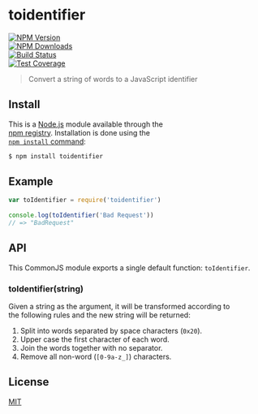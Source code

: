 # toidentifier  
  
[![NPM Version][npm-image]][npm-url]  
[![NPM Downloads][downloads-image]][downloads-url]  
[![Build Status][travis-image]][travis-url]  
[![Test Coverage][codecov-image]][codecov-url]  
  
> Convert a string of words to a JavaScript identifier  
  
## Install  
  
This is a [Node.js](https://nodejs.org/en/) module available through the  
[npm registry](https://www.npmjs.com/). Installation is done using the  
[`npm install` command](https://docs.npmjs.com/getting-started/installing-npm-packages-locally):  
  
```bash  
$ npm install toidentifier  
```  
  
## Example  
  
```js  
var toIdentifier = require('toidentifier')  
  
console.log(toIdentifier('Bad Request'))  
// => "BadRequest"  
```  
  
## API  
  
This CommonJS module exports a single default function: `toIdentifier`.  
  
### toIdentifier(string)  
  
Given a string as the argument, it will be transformed according to  
the following rules and the new string will be returned:  
  
1. Split into words separated by space characters (`0x20`).  
2. Upper case the first character of each word.  
3. Join the words together with no separator.  
4. Remove all non-word (`[0-9a-z_]`) characters.  
  
## License  
  
[MIT](LICENSE)  
  
[codecov-image]: https://img.shields.io/codecov/c/github/component/toidentifier.svg  
[codecov-url]: https://codecov.io/gh/component/toidentifier  
[downloads-image]: https://img.shields.io/npm/dm/toidentifier.svg  
[downloads-url]: https://npmjs.org/package/toidentifier  
[npm-image]: https://img.shields.io/npm/v/toidentifier.svg  
[npm-url]: https://npmjs.org/package/toidentifier  
[travis-image]: https://img.shields.io/travis/component/toidentifier/master.svg  
[travis-url]: https://travis-ci.org/component/toidentifier  
  
  
##  
  
[npm]: https://www.npmjs.com/  
  
[yarn]: https://yarnpkg.com/  
